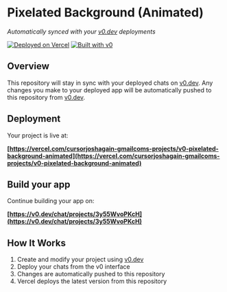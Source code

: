 # Pixelated Background (Animated)

*Automatically synced with your [v0.dev](https://v0.dev) deployments*

[![Deployed on Vercel](https://img.shields.io/badge/Deployed%20on-Vercel-black?style=for-the-badge&logo=vercel)](https://vercel.com/cursorjoshagain-gmailcoms-projects/v0-pixelated-background-animated)
[![Built with v0](https://img.shields.io/badge/Built%20with-v0.dev-black?style=for-the-badge)](https://v0.dev/chat/projects/3y55WvoPKcH)

## Overview

This repository will stay in sync with your deployed chats on [v0.dev](https://v0.dev).
Any changes you make to your deployed app will be automatically pushed to this repository from [v0.dev](https://v0.dev).

## Deployment

Your project is live at:

**[https://vercel.com/cursorjoshagain-gmailcoms-projects/v0-pixelated-background-animated](https://vercel.com/cursorjoshagain-gmailcoms-projects/v0-pixelated-background-animated)**

## Build your app

Continue building your app on:

**[https://v0.dev/chat/projects/3y55WvoPKcH](https://v0.dev/chat/projects/3y55WvoPKcH)**

## How It Works

1. Create and modify your project using [v0.dev](https://v0.dev)
2. Deploy your chats from the v0 interface
3. Changes are automatically pushed to this repository
4. Vercel deploys the latest version from this repository